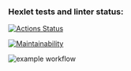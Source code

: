 ### Hexlet tests and linter status:

[![Actions Status](https://github.com/temirKhan42/frontend-project-lvl1/workflows/hexlet-check/badge.svg)](https://github.com/temirKhan42/frontend-project-lvl1/actions)

[![Maintainability](https://api.codeclimate.com/v1/badges/a99a88d28ad37a79dbf6/maintainability)](https://codeclimate.com/github/codeclimate/codeclimate/maintainability)

![example workflow](https://github.com/temirKhan42/frontend-project-lvl1/actions/workflows/node.js.yml/badge.svg)
